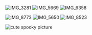 <!-- Moonies photos-->
![IMG_3281](https://github.com/user-attachments/assets/f690270a-1ebe-49e0-b3af-9a50d87769af)
![IMG_5669](https://github.com/user-attachments/assets/b0f9b388-ece9-4a5c-a2cd-fe0bbc84583b)
![IMG_6358](https://github.com/user-attachments/assets/b1d990fb-b0a5-43f5-ab2e-a12ca635de8a)

<!-- Odies Photos-->

![IMG_8773](https://github.com/user-attachments/assets/1643aefe-a3eb-415b-9ac8-956cbd6f0549)
![IMG_5650](https://github.com/user-attachments/assets/03c2f317-27bb-4824-aa82-d881c847014a)
![IMG_8523](https://github.com/user-attachments/assets/6f7a32fc-7ae1-425c-9b49-f36548e3cbf4)

<!-- cute spook from chat-->

![cute spooky picture](https://github.com/user-attachments/assets/6f7a32fc-7ae1-425c-9b49-f36548e3cbf4)
